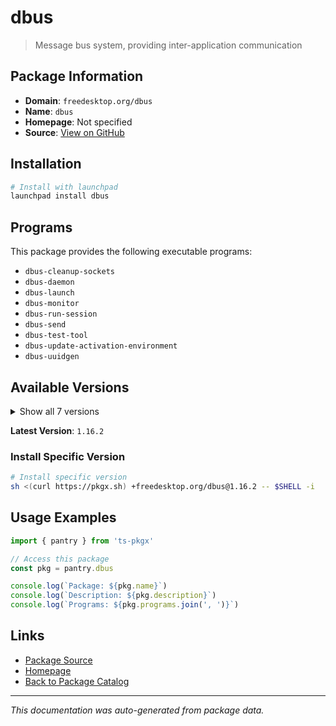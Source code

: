 # dbus

> Message bus system, providing inter-application communication

## Package Information

- **Domain**: `freedesktop.org/dbus`
- **Name**: `dbus`
- **Homepage**: Not specified
- **Source**: [View on GitHub](https://github.com/pkgxdev/pantry/tree/main/projects/freedesktop.org/dbus/package.yml)

## Installation

```bash
# Install with launchpad
launchpad install dbus
```

## Programs

This package provides the following executable programs:

- `dbus-cleanup-sockets`
- `dbus-daemon`
- `dbus-launch`
- `dbus-monitor`
- `dbus-run-session`
- `dbus-send`
- `dbus-test-tool`
- `dbus-update-activation-environment`
- `dbus-uuidgen`

## Available Versions

<details>
<summary>Show all 7 versions</summary>

- `1.16.2`, `1.16.0`, `1.15.92`, `1.15.90`, `1.15.12`
- `1.15.10`, `1.15.8`

</details>

**Latest Version**: `1.16.2`

### Install Specific Version

```bash
# Install specific version
sh <(curl https://pkgx.sh) +freedesktop.org/dbus@1.16.2 -- $SHELL -i
```

## Usage Examples

```typescript
import { pantry } from 'ts-pkgx'

// Access this package
const pkg = pantry.dbus

console.log(`Package: ${pkg.name}`)
console.log(`Description: ${pkg.description}`)
console.log(`Programs: ${pkg.programs.join(', ')}`)
```

## Links

- [Package Source](https://github.com/pkgxdev/pantry/tree/main/projects/freedesktop.org/dbus/package.yml)
- [Homepage](#)
- [Back to Package Catalog](../../package-catalog.md)

---

*This documentation was auto-generated from package data.*
